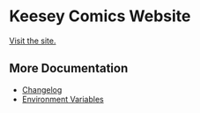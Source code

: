 # Keesey Comics Website

[Visit the site.](http://keesey-comics.com)

## More Documentation

- [Changelog](./CHANGELOG.md)
- [Environment Variables](./ENVIRONMENT_VARIABLES.md)
